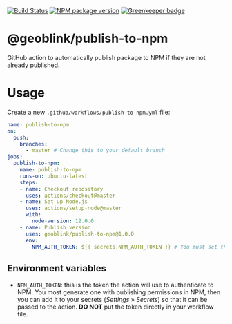 [![Build Status](https://travis-ci.org/geoblink/publish-to-npm.svg?branch=master)](https://travis-ci.org/geoblink/publish-to-npm)
[![NPM package version](https://img.shields.io/npm/v/@geoblink/publish-to-npm)](https://www.npmjs.com/package/@geoblink/publish-to-npm)
[![Greenkeeper badge](https://badges.greenkeeper.io/geoblink/publish-to-npm.svg)](https://greenkeeper.io/)

# @geoblink/publish-to-npm

GitHub action to automatically publish package to NPM if they are not already published.

# Usage

Create a new `.github/workflows/publish-to-npm.yml` file:

```yml
name: publish-to-npm
on:
  push:
    branches:
      - master # Change this to your default branch
jobs:
  publish-to-npm:
    name: publish-to-npm
    runs-on: ubuntu-latest
    steps:
    - name: Checkout repository
      uses: actions/checkout@master
    - name: Set up Node.js
      uses: actions/setup-node@master
      with:
        node-version: 12.0.0
    - name: Publish version
      uses: geoblink/publish-to-npm@1.0.0
      env:
        NPM_AUTH_TOKEN: ${{ secrets.NPM_AUTH_TOKEN }} # You must set this in your repo settings
```

## Environment variables

- `NPM_AUTH_TOKEN`: this is the token the action will use to authenticate to NPM. You most generate one with publishing permissions in NPM, then you can add it to your secrets (_Settings_ » _Secrets_) so that it can be passed to the action. **DO NOT** put the token directly in your workflow file.

